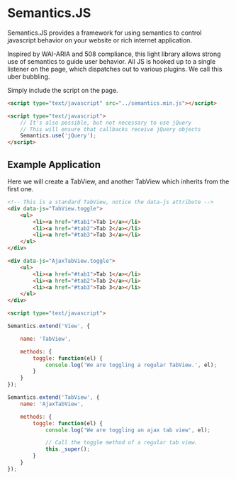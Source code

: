 <h1>Semantics.JS</h1>

Semantics.JS provides a framework for using semantics to control javascript behavior on your website or rich internet application.

Inspired by WAI-ARIA and 508 compliance, this light library allows strong use of semantics to guide user behavior. All JS is hooked up to a single listener on the page, which dispatches out to various plugins. We call this uber bubbling.

Simply include the script on the page.

```HTML
<script type="text/javascript" src="../semantics.min.js"></script>

<script type="text/javascript">
	// It's also possible, but not necessary to use jQuery
	// This will ensure that callbacks receive jQuery objects
	Semantics.use('jQuery');
</script>
```

<h2>Example Application</h2>

Here we will create a TabView, and another TabView which inherits from the first one.

```HTML
<!-- This is a standard TabView, notice the data-js attribute -->
<div data-js="TabView.toggle">
	<ul>
		<li><a href="#tab1">Tab 1</a></li>
		<li><a href="#tab2">Tab 2</a></li>
		<li><a href="#tab3">Tab 3</a></li>
	</ul>
</div>

<div data-js="AjaxTabView.toggle">
	<ul>
		<li><a href="#tab1">Tab 1</a></li>
		<li><a href="#tab2">Tab 2</a></li>
		<li><a href="#tab3">Tab 3</a></li>
	</ul>
</div>

<script type="text/javascript">

Semantics.extend('View', {

	name: 'TabView',

	methods: {
		toggle: function(el) {
			console.log('We are toggling a regular TabView.', el);
		}
	}
});

Semantics.extend('TabView', {
	name: 'AjaxTabView',

	methods: {
		toggle: function(el) {
			console.log('We are toggling an ajax tab view', el);

			// Call the toggle method of a regular tab view.
			this._super();
		}
	}
});

```
